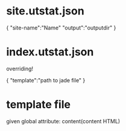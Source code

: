 # site.utstat.json
 {
   "site-name":"Name"
   "output":"outputdir"
 }

# index.utstat.json
overriding!

 {
   "template":"path to jade file"
 }

# template file
given global attribute: content(content HTML)
